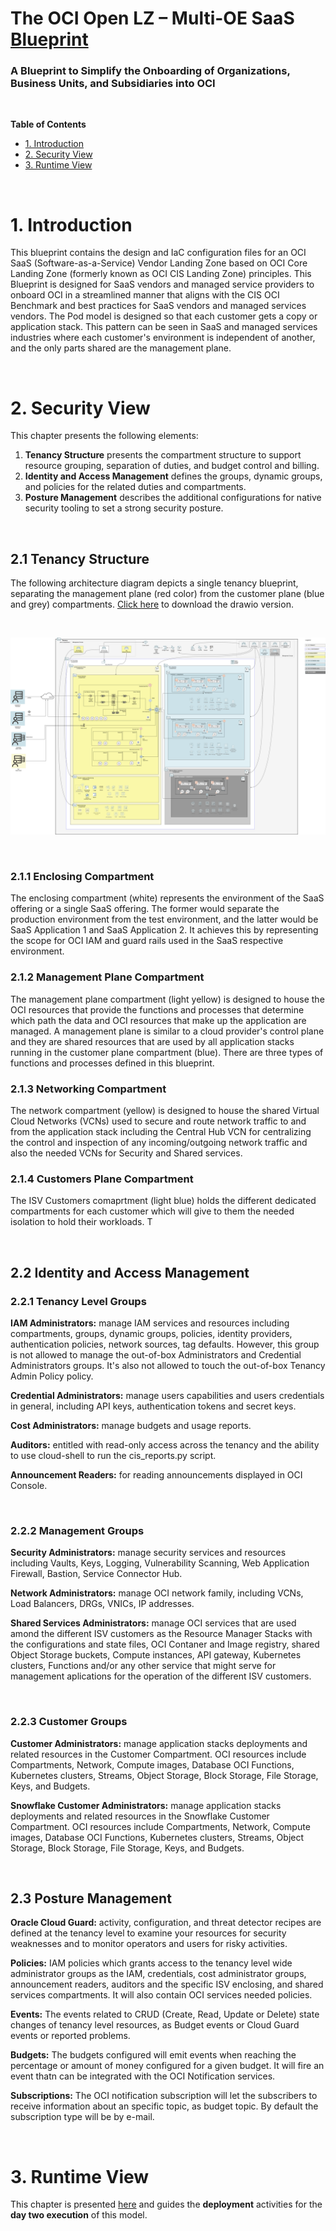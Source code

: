 # **The OCI Open LZ &ndash; Multi-OE SaaS [Blueprint](#)**

### A Blueprint to Simplify the Onboarding of Organizations, Business Units, and Subsidiaries into OCI

&nbsp; 

**Table of Contents**

- [1. Introduction](#1-introduction)
- [2. Security View](#2-security-view)
- [3. Runtime View](#3-runtime-view)

&nbsp; 

# **1. Introduction**

This blueprint contains the design and IaC configuration files for an OCI SaaS (Software-as-a-Service) Vendor Landing Zone based on OCI Core Landing Zone (formerly known as OCI CIS Landing Zone) principles. This Blueprint is designed for SaaS vendors and managed service providers to onboard OCI in a streamlined manner that aligns with the CIS OCI Benchmark and best practices for SaaS vendors and managed services vendors.  The Pod model is designed so that each customer gets a copy or application stack.  This pattern can be seen in SaaS and managed services industries where each customer's environment is independent of another, and the only parts shared are the management plane. 


&nbsp; 

# 2. Security View

This chapter presents the following elements:
1. **Tenancy Structure** presents the compartment structure to support resource grouping, separation of duties, and budget control and billing.
2. **Identity and Access Management** defines the groups, dynamic groups, and policies for the related duties and compartments.
3. **Posture Management** describes the additional configurations for native security tooling to set a strong security posture.

&nbsp; 

## 2.1 Tenancy Structure

The following architecture diagram depicts a single tenancy blueprint, separating the management plane (red color) from the customer plane (blue and grey) compartments. [Click here](https://github.com/oci-landing-zones/oci-landing-zone-operating-entities/blob/content/blueprints/multi-oe/saas/OCI_Open_LZ_Multi-OE_SaaS_Blueprint.drawio) to download the drawio version.

&nbsp; 


![SaaS-pod-architecture](images/architecture.png)

&nbsp; 

### 2.1.1 Enclosing Compartment

The enclosing compartment (white) represents the environment of the SaaS offering or a single SaaS offering. The former would separate the production environment from the test environment, and the latter would be SaaS Application 1 and SaaS Application 2. It achieves this by representing the scope for OCI IAM and guard rails used in the SaaS respective environment.  

### 2.1.2 Management Plane Compartment

The management plane compartment (light yellow) is designed to house the OCI resources that provide the functions and processes that determine which path the data and OCI resources that make up the application are managed. A management plane is similar to a cloud provider's control plane and they are shared resources that are used by all application stacks running in the customer plane compartment (blue). There are three types of functions and processes defined in this blueprint.


### 2.1.3 Networking Compartment
The network compartment (yellow) is designed to house the shared Virtual Cloud Networks (VCNs) used to secure and route network traffic to and from the application stack including the Central Hub VCN for centralizing the control and inspection of any incoming/outgoing network traffic and also the needed VCNs for Security and Shared services.

### 2.1.4 Customers Plane Compartment
The ISV Customers comaprtment (light blue) holds the different dedicated compartments for each customer which will give to them the needed isolation to hold their workloads. T

&nbsp; 

## 2.2 Identity and Access Management

### 2.2.1 Tenancy Level Groups

**IAM Administrators:** manage IAM services and resources including compartments, groups, dynamic groups, policies, identity providers, authentication policies, network sources, tag defaults. However, this group is not allowed to manage the out-of-box Administrators and Credential Administrators groups. It's also not allowed to touch the out-of-box Tenancy Admin Policy policy.

**Credential Administrators:** manage users capabilities and users credentials in general, including API keys, authentication tokens and secret keys.

**Cost Administrators:** manage budgets and usage reports.

**Auditors:** entitled with read-only access across the tenancy and the ability to use cloud-shell to run the cis_reports.py script.

**Announcement Readers:** for reading announcements displayed in OCI Console.

&nbsp; 

### 2.2.2 Management Groups

**Security Administrators:** manage security services and resources including Vaults, Keys, Logging, Vulnerability Scanning, Web Application Firewall, Bastion, Service Connector Hub.

**Network Administrators:** manage OCI network family, including VCNs, Load Balancers, DRGs, VNICs, IP addresses.

**Shared Services Administrators:** manage OCI services that are used amond the different ISV customers as the Resource Manager Stacks with the configurations and state files, OCI Contaner and Image registry, shared Object Storage buckets, Compute instances, API gateway, Kubernetes clusters, Functions and/or any other service that might serve for management aplications for the operation of the different ISV customers.

&nbsp; 

### 2.2.3 Customer Groups

**Customer Administrators:** manage application stacks deployments and related resources in the Customer Compartment.  OCI resources include Compartments, Network, Compute images, Database OCI Functions, Kubernetes clusters, Streams, Object Storage, Block Storage, File Storage, Keys, and Budgets.

**Snowflake Customer Administrators:** manage application stacks deployments and related resources in the Snowflake Customer Compartment.  OCI resources include Compartments, Network, Compute images, Database OCI Functions, Kubernetes clusters, Streams, Object Storage, Block Storage, File Storage, Keys, and Budgets.

&nbsp; 

## 2.3 Posture Management

**Oracle Cloud Guard:** activity, configuration, and threat detector recipes are defined at the tenancy level to examine your resources for security weaknesses and to monitor operators and users for risky activities.

**Policies:** IAM policies which grants access to the tenancy level wide administrator groups as the IAM, credentials, cost administrator groups, announcement readers, auditors and the specific ISV enclosing, and shared services compartments. It will also contain OCI services needed policies.

**Events:** The events related to CRUD (Create, Read, Update or Delete) state changes of tenancy level resources, as Budget events or Cloud Guard events or reported problems.

**Budgets:** The budgets configured will emit events when reaching the percentage or amount of money configured for a given budget. It will fire an event thatn can be integrated with the OCI Notification services.

**Subscriptions:** The OCI notification subscription will let the subscribers to receive information about an specific topic, as budget topic. By default the subscription type will be by e-mail.

&nbsp; 

# 3. Runtime View
This chapter is presented [here](/blueprints/multi-oe/saas/runtime/readme.md) and guides the **deployment** activities for the **day two execution** of this model.

